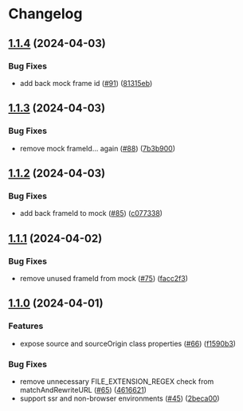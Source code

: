 # Changelog

## [1.1.4](https://github.com/discord/embedded-app-sdk/compare/v1.1.3...v1.1.4) (2024-04-03)


### Bug Fixes

* add back mock frame id ([#91](https://github.com/discord/embedded-app-sdk/issues/91)) ([81315eb](https://github.com/discord/embedded-app-sdk/commit/81315eb7e8f5f1577d51cd543c4c925e8d0406ad))

## [1.1.3](https://github.com/discord/embedded-app-sdk/compare/v1.1.2...v1.1.3) (2024-04-03)


### Bug Fixes

* remove mock frameId... again ([#88](https://github.com/discord/embedded-app-sdk/issues/88)) ([7b3b900](https://github.com/discord/embedded-app-sdk/commit/7b3b900fb306043be74f554eeec6cbe73cb5f855))

## [1.1.2](https://github.com/discord/embedded-app-sdk/compare/v1.1.1...v1.1.2) (2024-04-03)


### Bug Fixes

* add back frameId to mock ([#85](https://github.com/discord/embedded-app-sdk/issues/85)) ([c077338](https://github.com/discord/embedded-app-sdk/commit/c0773385f411d6abbcf37fe356e0ff098e14fef0))

## [1.1.1](https://github.com/discord/embedded-app-sdk/compare/v1.1.0...v1.1.1) (2024-04-02)


### Bug Fixes

* remove unused frameId from mock ([#75](https://github.com/discord/embedded-app-sdk/issues/75)) ([facc2f3](https://github.com/discord/embedded-app-sdk/commit/facc2f3f96f6f56191d8f7311b6057f04eb8e02a))

## [1.1.0](https://github.com/discord/embedded-app-sdk/compare/v1.0.0...v1.1.0) (2024-04-01)


### Features

* expose source and sourceOrigin class properties ([#66](https://github.com/discord/embedded-app-sdk/issues/66)) ([f1590b3](https://github.com/discord/embedded-app-sdk/commit/f1590b3980abff50a354c89be5e347fb9878d8d4))


### Bug Fixes

* remove unnecessary FILE_EXTENSION_REGEX check from matchAndRewriteURL ([#65](https://github.com/discord/embedded-app-sdk/issues/65)) ([4616621](https://github.com/discord/embedded-app-sdk/commit/46166212f12e07ba08886ceabfb28d8f1767adf9))
* support ssr and non-browser environments ([#45](https://github.com/discord/embedded-app-sdk/issues/45)) ([2beca00](https://github.com/discord/embedded-app-sdk/commit/2beca00fa2f07be5a6c6837a95513e24c9de5c8d))
